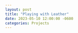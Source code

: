 ```yaml
---
layout: post
title: "Playing with Leather"
date: 2023-05-10 12:00:00 -0600
categories: Projects
---
```


